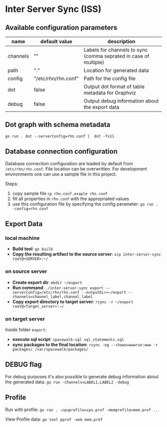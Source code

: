 # Inter Server Sync (ISS)

## Available configuration parameters

| name       | default value       | description | 
| ---------- | ------------------- | ----------- |
| channels   | ""                  | Labels for channels to sync (comma seprated in case of multiple) |
| path       | "."                 | Location for generated data|
| config     | "/etc/rhn/rhn.conf" | Path for the config file | 
| dot        | false               | Output dot format of table metadata for Graphviz |
| debug      | false               | Output debug information about the export data |

## Dot graph with schema metadata

`go run . dot --serverConfig=rhn.conf |  dot -Tx11`

## Database connection configuration

Database connection configuration are loaded by default from `/etc/rhn/rhn.conf`.
File location can be overwritten. 
For development environments one can use a sample file in this project.

Steps:
1. copy sample file `cp rhn.conf.exaple rhn.conf`
2. fill all properties in `rhn.conf` with the appropriated values
3. use this configuration file by specifying the config parameter: `go run . -config=rhn.conf`


## Export Data
### local machine
- **Build tool**: `go build`
- **Copy the resulting artifact to the source server**: `scp inter-server-sync root@<SERVER>:~/` 

### on source server
- **Create export dir**: `mkdir ~/export`
- **Run command**: `./inter-server-sync export --serverConfig=/etc/rhn/rhn.conf --outputDir=~/export --channels=channel_label,channel_label`
- **Copy export directory to target server**: `rsync -r ~/export root@<Target_server>:~/` 

### on target server
Inside folder `export`:
- **execute sql script**: `spacewalk-sql sql_statements.sql`
- **sync packages to the final location**: `rsync -og --chown=wwwrun:www -r packages/ /var/spacewalk/packages/`

## DEBUG flag
For debug purposes it's also possible to generate debug information about the generated data.
`go run -channels=LABEL1,LABEL2 -debug`

## Profile
Run with profile: `go run . -cpuprofile=cpu.prof -memprofile=mem.prof ...`

View Profile data: `go tool pprof -web mem.prof`